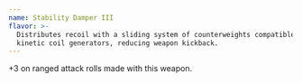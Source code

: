 ```yaml
---
name: Stability Damper III
flavor: >-
  Distributes recoil with a sliding system of counterweights compatible with
  kinetic coil generators, reducing weapon kickback.
---
```

+3 on ranged attack rolls made with this weapon.
